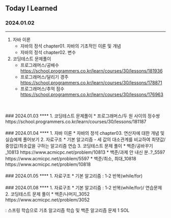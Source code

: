 Today I Learned
---
### 2024.01.02
****
1. 자바 이론
   * 자바의 정석 chapter01. 자바의 기초적인 이론 및 개념
   * 자바의 정석 chapter02. 변수
2. 코딩테스트 문제풀이
   * 프로그래머스/공배수 https://school.programmers.co.kr/learn/courses/30/lessons/181936
   * 프로그래머스/달리기 경주 https://school.programmers.co.kr/learn/courses/30/lessons/178871
   * 프로그래머스/추억 점수 https://school.programmers.co.kr/learn/courses/30/lessons/176963
<BR>
<BR>
### 2024.01.03
****
1. 코딩테스트 문제풀이
   * 프로그래머스/두 원 사이의 정수쌍 https://school.programmers.co.kr/learn/courses/30/lessons/181187
<BR>
<BR>
### 2024.01.04
****
1. 자바 이론
   * 자바의 정석 chapter03. 연산자에 대한 개념 및 실습예제 풀어보기
2. 자료구조
   * 기본 알고리즘 - 세 값의 대소관계를 비교하여 최댓값/중앙값/최솟값을 구하는 알고리즘 연습
3. 코딩테스트 문제 풀이
   * 백준/공바꾸기_10813 https://www.acmicpc.net/problem/10813
   * 백준/과제 안 내신 분..?_5597 https://www.acmicpc.net/problem/5597
   * 백준/최소, 최대_10818 https://www.acmicpc.net/problem/10818
<BR>
<BR>
### 2024.01.05
****
1. 자료구조
   * 기본 알고리즘 : 1-2 반복(while/for)
<BR>
<BR>
### 2024.01.08
****
1. 자료구조
   * 기본 알고리즘 : 1-2 반복(while/for)/ 연습문제
2. 코딩테스트 문제 풀이
   * 백준/나머지_3052 https://www.acmicpc.net/problem/3052
 
: 스프링 학습으로 기초 알고리즘 학습 및 백준 알고리즘 문제 1 SOL